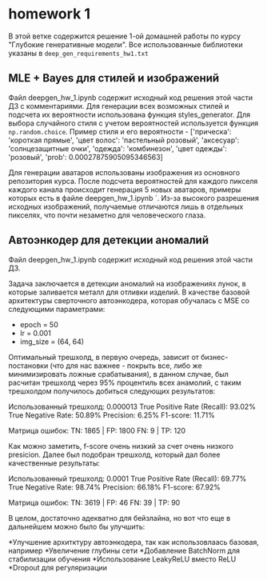 # homework 1

В этой ветке содержится решение 1-ой домашней работы по курсу "Глубокие генеративные модели".
Все использованные библиотеки указаны в `deep_gen_requirements_hw1.txt`

## MLE + Bayes для стилей и изображений

Файл deepgen_hw_1.ipynb содержит исходный код решения этой части ДЗ с комментариями. Для генерации всех возможных стилей и подсчета их вероятности использована функция styles_generator. Для выбора случайного стиля с учетом вероятностей используется функция `np.random.choice`. Пример стиля и его вероятности - ['прическа': 'короткая прямые',
  'цвет волос': 'пастельный розовый',
  'аксесуар': 'солнцезащитные очки',
  'одежда': 'комбинезон',
  'цвет одежды': 'розовый',
  'prob': 0.00027875905095346563]

Для генерации аватаров использованы изображения из основного репозитория курса. После подсчета вероятностей для каждого пикселя каждого канала происходит генерация 5 новых аватаров, примеры которых есть в файле deepgen_hw_1.ipynb `. Из-за высокого разрешения исходных изображений, получаемые отличаются лишь в отдельных пикселях, что почти незаметно для человеческого глаза.


## Автоэнкодер для детекции аномалий

Файл  deepgen_hw_1.ipynb  содержит исходный код решения этой части ДЗ. 

Задача заключается в детекции аномалий на изображениях лунок, в которые заливается металл для отливки изделий. В качестве базовой архитектуры сверточного автоэнкодера, которая обучалась с MSE со следующими параметрами:
- epoch = 50
- lr = 0.001
- img_size = (64, 64)


Оптимальный трешхолд, в первую очередь, зависит от бизнес-постановки (что для нас важнее - покрыть все, либо же минимизировать ложные срабатывания), в данном случае, был расчитан трешхолд через 95% процентиль всех анамолий, с таким трешхолдом получилось добиться следующих результатов:

Использованный трешхолд: 0.000013
True Positive Rate (Recall): 93.02%
True Negative Rate: 50.89%
Precision: 6.25%
F1-score: 11.71%

Матрица ошибок:
TN: 1865 | FP: 1800
FN: 9 | TP: 120

Как можно заметить, f-score очень низкий за счет очень низкого presicion. Далее был подобран трешхолд, который дал более качественные результаты:

Использованный трешхолд: 0.0001
True Positive Rate (Recall): 69.77%
True Negative Rate: 98.74%
Precision: 66.18%
F1-score: 67.92%

Матрица ошибок:
TN: 3619 | FP: 46
FN: 39 | TP: 90

В целом, достаточно адекватно для бейзлайна, но вот что еще в дальнейшем можно было бы улучшить:

*Улучшение архитктуру автоэнкодера, так как использовлаась базовая, например
*Увеличение глубины сети
*Добавление BatchNorm для стабилизации обучения
*Использование LeakyReLU вместо ReLU
*Dropout для регуляризации
